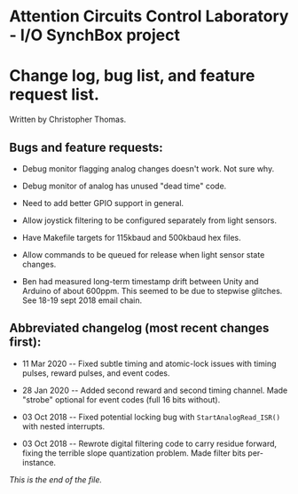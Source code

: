 # Attention Circuits Control Laboratory - I/O SynchBox project
# Change log, bug list, and feature request list.
Written by Christopher Thomas.


## Bugs and feature requests:

* Debug monitor flagging analog changes doesn't work. Not sure why.

* Debug monitor of analog has unused "dead time" code.

* Need to add better GPIO support in general.

*  Allow joystick filtering to be configured separately from light sensors.

* Have Makefile targets for 115kbaud and 500kbaud hex files.

* Allow commands to be queued for release when light sensor state changes.

* Ben had measured long-term timestamp drift between Unity and Arduino of
about 600ppm. This seemed to be due to stepwise glitches. See 18-19 sept
2018 email chain.


## Abbreviated changelog (most recent changes first):

* 11 Mar 2020 --
Fixed subtle timing and atomic-lock issues with timing pulses, reward
pulses, and event codes.

* 28 Jan 2020 --
Added second reward and second timing channel. Made "strobe" optional for
event codes (full 16 bits without).

* 03 Oct 2018 --
Fixed potential locking bug with `StartAnalogRead_ISR()` with nested
interrupts.

* 03 Oct 2018 --
Rewrote digital filtering code to carry residue forward, fixing the
terrible slope quantization problem. Made filter bits per-instance.


_This is the end of the file._
